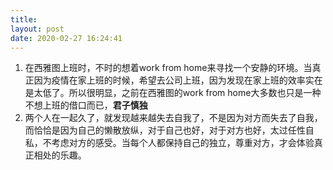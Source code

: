 ```yaml
---
title: 
layout: post
date: 2020-02-27 16:24:41
---
```


1. 在西雅图上班时，不时的想着work from home来寻找一个安静的环境。当真正因为疫情在家上班的时候，希望去公司上班，因为发现在家上班的效率实在是太低了。所以很明显，之前在西雅图的work from home大多数也只是一种不想上班的借口而已，**君子慎独**
2. 两个人在一起久了，就发现越来越失去自我了，不是因为对方而失去了自我，而恰恰是因为自己的懒散放纵，对于自己也好，对于对方也好，太过任性自私，不考虑对方的感受。当每个人都保持自己的独立，尊重对方，才会体验真正相处的乐趣。